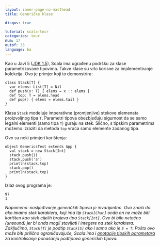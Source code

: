 ```yaml
---
layout: inner-page-no-masthead
title: Generičke klase

disqus: true

tutorial: scala-tour
categories: tour
num: 17
outof: 33
language: ba
---
```


Kao u Javi 5 ([JDK 1.5](http://java.sun.com/j2se/1.5/)), Scala ima ugrađenu podršku za klase parametrizovane tipovima.
Takve klase su vrlo korisne za implementiranje kolekcija.
Ovo je primjer koji to demonstrira:

    class Stack[T] {
      var elems: List[T] = Nil
      def push(x: T) { elems = x :: elems }
      def top: T = elems.head
      def pop() { elems = elems.tail }
    }

Klasa `Stack` modeluje imperativne (promjenjive) stekove elemenata proizvoljnog tipa `T`.
Parametri tipova obezbjeđuju sigurnost da se samo legalni elementi (samo tipa `T`) guraju na stek.
Slično, s tipskim parametrima možemo izraziti da metoda `top` vraća samo elemente zadanog tipa.

Ovo su neki primjeri korištenja:

    object GenericsTest extends App {
      val stack = new Stack[Int]
      stack.push(1)
      stack.push('a')
      println(stack.top)
      stack.pop()
      println(stack.top)
    }

Izlaz ovog programa je:

    97
    1

_Napomena: nasljeđivanje generičkih tipova je *invarijantno*.
Ovo znači da ako imamo stek karaktera, koji ima tip `Stack[Char]` onda on ne može biti korišten kao stek cijelih brojeva tipa `Stack[Int]`.
Ovo bi bilo netačno (unsound) jer bi onda mogli stavljati i integere na stek karaktera.
Zaključimo, `Stack[T]` je podtip `Stack[S]` ako i samo ako je `S = T`.
Pošto ovo može biti prilično ograničavajuće, Scala ima i [anotacije tipskih parametara](variances.html) za kontrolisanje ponašanja podtipova generičkih tipova._

